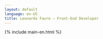 ```yaml
---
layout: default
language: en-US
title: Leonardo Favre – Front-End Developer
---
```


{% include main-en.html %}
